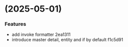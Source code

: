 #  (2025-05-01)


### Features

* add invoke formatter 2ea1311
* introduce master detail, entity and if by default f1c5d91



